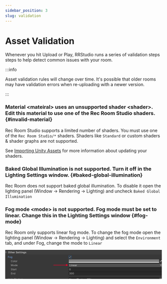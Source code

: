 ```yaml
---
sidebar_position: 3
slug: validation
---
```

# Asset Validation

Whenever you hit Upload or Play, RRStudio runs a series of validation steps steps to help detect common issues with your room.

:::info

Asset validation rules will change over time.  It's possible that older rooms may have validation errors when re-uploading with a newer version.

:::

### Material &lt;mateiral&gt; uses an unsupported shader &lt;shader&gt;. Edit this material to use one of the Rec Room Studio shaders.{#invalid-material}

Rec Room Studio supports a limited number of shaders.  You must use one of the `Rec Room Studio/*` shaders.  Shaders like `Standard` or custom shaders & shader graphs are not supported.

See [Importing Unity Assets](/docs/BuildinginRRS/import#urp) for more information about updating your shaders.


### Baked Global Illumination is not supported. Turn it off in the Lighting Settings window. {#baked-global-illumination}

Rec Room does not support baked global illumination.  To disable it open the lighting panel (Window -> Rendering -> Lighting) and uncheck `Baked Global Illumination`


### Fog mode &lt;mode&gt; is not supported. Fog mode must be set to linear. Change this in the Lighting Settings window {#fog-mode}

Rec Room only supports linear fog mode.  To change the fog mode open the lighting panel (Window -> Rendering -> Lighting) and select the `Environment` tab, and under Fog, change the mode to `Linear`

![Fog mode setting](validation-fog-mode.png)
